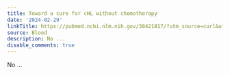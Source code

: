 ```yaml
---
title: Toward a cure for cHL without chemotherapy
date: '2024-02-29'
linkTitle: https://pubmed.ncbi.nlm.nih.gov/38421817/?utm_source=curl&utm_medium=rss&utm_campaign=journals&utm_content=7603509&fc=None&ff=20240301170456&v=2.18.0.post9+e462414
source: Blood
description: No ...
disable_comments: true
---
```

No ...